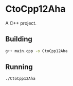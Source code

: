 # CtoCpp12Aha

A C++ project.

## Building

```bash
g++ main.cpp -o CtoCpp12Aha
```

## Running

```bash
./CtoCpp12Aha
```
